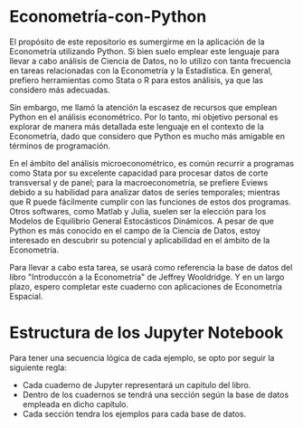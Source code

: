 # Econometría-con-Python

El propósito de este repositorio es sumergirme en la aplicación de la Econometría utilizando Python. Si bien suelo emplear este lenguaje para llevar a cabo análisis de Ciencia de Datos, no lo utilizo con tanta frecuencia en tareas relacionadas con la Econometría y la Estadística. En general, prefiero herramientas como Stata o R para estos análisis, ya que las considero más adecuadas.

Sin embargo, me llamó la atención la escasez de recursos que emplean Python en el análisis econométrico. Por lo tanto, mi objetivo personal es explorar de manera más detallada este lenguaje en el contexto de la Econometría, dado que considero que Python es mucho más amigable en términos de programación.

En el ámbito del análisis microeconométrico, es común recurrir a programas como Stata por su excelente capacidad para procesar datos de corte transversal y de panel; para la macroeconometría, se prefiere Eviews debido a su habilidad para analizar datos de series temporales;  mientras que R puede fácilmente cumplir con las funciones de estos dos programas. Otros softwares, como Matlab y Julia, suelen ser la elección para los Modelos de Equilibrio General Estocásticos Dinámicos. A pesar de que Python es más conocido en el campo de la Ciencia de Datos, estoy interesado en descubrir su potencial y aplicabilidad en el ámbito de la Econometría.

Para llevar a cabo esta tarea, se usará como referencia la base de datos del libro "Introduccón a la Econometría" de Jeffrey Wooldridge. Y en un largo plazo, espero completar este cuaderno con aplicaciones de Econometría Espacial.

# Estructura de los Jupyter Notebook

Para tener una secuencia lógica de cada ejemplo, se opto por seguir la siguiente regla:
- Cada cuaderno de Jupyter representará un capitulo del libro.
- Dentro de los cuadernos se tendrá una sección según la base de datos empleada en dicho capítulo.
- Cada sección tendra los ejemplos para cada base de datos.
